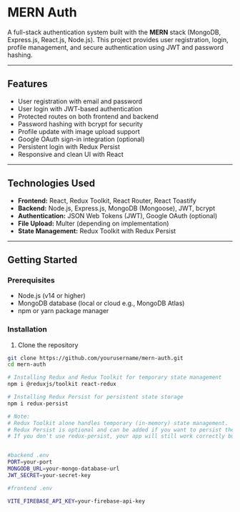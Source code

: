 # MERN Auth

A full-stack authentication system built with the **MERN** stack (MongoDB, Express.js, React.js, Node.js). This project provides user registration, login, profile management, and secure authentication using JWT and password hashing.

---

## Features

- User registration with email and password
- User login with JWT-based authentication
- Protected routes on both frontend and backend
- Password hashing with bcrypt for security
- Profile update with image upload support
- Google OAuth sign-in integration (optional)
- Persistent login with Redux Persist
- Responsive and clean UI with React

---

## Technologies Used

- **Frontend:** React, Redux Toolkit, React Router, React Toastify
- **Backend:** Node.js, Express.js, MongoDB (Mongoose), JWT, bcrypt
- **Authentication:** JSON Web Tokens (JWT), Google OAuth (optional)
- **File Upload:** Multer (depending on implementation)
- **State Management:** Redux Toolkit with Redux Persist

---

## Getting Started

### Prerequisites

- Node.js (v14 or higher)
- MongoDB database (local or cloud e.g., MongoDB Atlas)
- npm or yarn package manager

### Installation


1. Clone the repository

```bash
git clone https://github.com/yourusername/mern-auth.git
cd mern-auth

# Installing Redux and Redux Toolkit for temporary state management
npm i @reduxjs/toolkit react-redux

# Installing Redux Persist for persistent state storage
npm i redux-persist

# Note:
# Redux Toolkit alone handles temporary (in-memory) state management.
# Redux Persist is optional and can be added if you want to persist the Redux store across page reloads.
# If you don't use redux-persist, your app will still work correctly but state will reset on refresh.


#backend .env
PORT=your-port
MONGODB_URL=your-mongo-database-url
JWT_SECRET=your-secret-key

#frontend .env

VITE_FIREBASE_API_KEY=your-firebase-api-key
